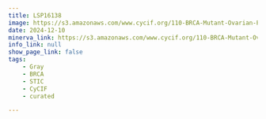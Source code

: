 ```yaml
---
title: LSP16138
image: https://s3.amazonaws.com/www.cycif.org/110-BRCA-Mutant-Ovarian-Precursors/LSP16138/LSP16138.png
date: 2024-12-10
minerva_link: https://s3.amazonaws.com/www.cycif.org/110-BRCA-Mutant-Ovarian-Precursors/LSP16138/index.html
info_link: null
show_page_link: false
tags:
    - Gray
    - BRCA
    - STIC
    - CyCIF
    - curated

---
```

